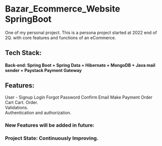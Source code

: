 # Bazar_Ecommerce_Website SpringBoot
One of my personal project. This is a persona project started at 2022 end of 2Q. with core features and functions of an eCommerce.

## Tech Stack:

#### Back-end: Spring Boot + Spring Data + Hibernate + MongoDB + Java mail sender + Paystack Payment Gateway

## Features: 
User - Signup
       Login
       Forgot Password
       Confirm Email
       Make Payment
       Order
       Cart
Cart.
Order.  
Validations.  
Authentication and authorization.  

### New Features will be added in future: 

### Project State: Continuously Improving.
